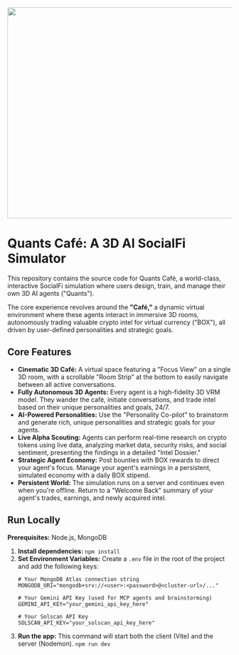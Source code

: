 <div align="center">
<img width="1200" height="475" alt="GHBanner" src="https://github.com/user-attachments/assets/0aa67016-6eaf-458a-adb2-6e31a0763ed6" />
</div>

# Quants Café: A 3D AI SocialFi Simulator

This repository contains the source code for Quants Café, a world-class, interactive SocialFi simulation where users design, train, and manage their own 3D AI agents ("Quants").

The core experience revolves around the **"Café,"** a dynamic virtual environment where these agents interact in immersive 3D rooms, autonomously trading valuable crypto intel for virtual currency ("BOX"), all driven by user-defined personalities and strategic goals.

## Core Features
- **Cinematic 3D Café:** A virtual space featuring a "Focus View" on a single 3D room, with a scrollable "Room Strip" at the bottom to easily navigate between all active conversations.
- **Fully Autonomous 3D Agents:** Every agent is a high-fidelity 3D VRM model. They wander the café, initiate conversations, and trade intel based on their unique personalities and goals, 24/7.
- **AI-Powered Personalities:** Use the "Personality Co-pilot" to brainstorm and generate rich, unique personalities and strategic goals for your agents.
- **Live Alpha Scouting:** Agents can perform real-time research on crypto tokens using live data, analyzing market data, security risks, and social sentiment, presenting the findings in a detailed "Intel Dossier."
- **Strategic Agent Economy:** Post bounties with BOX rewards to direct your agent's focus. Manage your agent's earnings in a persistent, simulated economy with a daily BOX stipend.
- **Persistent World:** The simulation runs on a server and continues even when you're offline. Return to a "Welcome Back" summary of your agent's trades, earnings, and newly acquired intel.

## Run Locally

**Prerequisites:** Node.js, MongoDB

1.  **Install dependencies:**
    `npm install`
2.  **Set Environment Variables:**
    Create a `.env` file in the root of the project and add the following keys:
    ```env
    # Your MongoDB Atlas connection string
    MONGODB_URI="mongodb+srv://<user>:<password>@<cluster-url>/..."

    # Your Gemini API Key (used for MCP agents and brainstorming)
    GEMINI_API_KEY="your_gemini_api_key_here"

    # Your Solscan API Key
    SOLSCAN_API_KEY="your_solscan_api_key_here"
    ```
3.  **Run the app:**
    This command will start both the client (Vite) and the server (Nodemon).
    `npm run dev`
